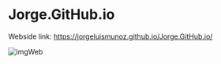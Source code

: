 # Jorge.GitHub.io
Webside link: https://jorgeluismunoz.github.io/Jorge.GitHub.io/

![imgWeb](https://user-images.githubusercontent.com/60415693/111358589-bdcc1280-8647-11eb-92da-b5e3cb45ec85.png)
